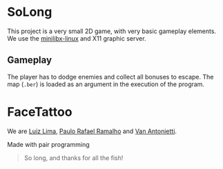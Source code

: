 # SoLong

This project is a very small 2D game, with very basic gameplay elements. We use the [minilibx-linux](https://github.com/42Paris/minilibx-linux) and X11 graphic server.
## Gameplay
The player has to dodge enemies and collect all bonuses to escape. The map (`.ber`) is loaded as an argument in the execution of the program.

# FaceTattoo
We are [Luiz Lima](http://github.com/luizlcezario), [Paulo Rafael Ramalho](http://github.com/yaten) and [Van Antonietti](http://github.com/VanAntonietti).

Made with pair programming


> So long, and thanks for all the fish!
